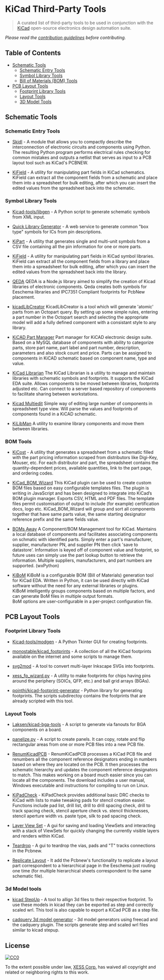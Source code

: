 # KiCad Third-Party Tools

> A curated list of third-party tools to be used in conjunction with the
[KiCad](http://kicad-pcb.org/) open-source electronics design
automation suite.

*Please read the [contribution guidelines](contributing.md) before contributing.*



## Table of Contents

<!-- TOC depthFrom:2 depthTo:6 withLinks:1 updateOnSave:1 orderedList:0 -->

- [Schematic Tools](#schematic-tools)
    - [Schematic Entry Tools](#schematic-entry-tools)
    - [Symbol Library Tools](#symbol-library-tools)
    - [Bill of Materials (BOM) Tools](#bom-tools)
- [PCB Layout Tools](#pcb-layout-tools)
    - [Footprint Library Tools](#footprint-library-tools)
    - [Layout Tools](#layout-tools)
    - [3D Model Tools](#3d-model-tools)

<!-- /TOC -->



## Schematic Tools

### Schematic Entry Tools

- [Skidl](http://xesscorp.github.io/skidl) - A  module that allows you
to compactly describe the interconnection of electronic circuits and components
using Python. The resulting Python program performs electrical rules checking
for common mistakes and outputs a netlist that serves as input to
a PCB layout tool such as KiCad's PCBNEW.

- [KiField](https://xesscorp.github.io/KiField) - A utility for manipulating
part fields in KiCad schematics. KiField can extract all the component fields
from a schematic and place them into a spreadsheet for bulk editing, after
which you can insert the edited values from the spreadsheet back into the schematic.


### Symbol Library Tools

- [Kicad-tools/libgen](https://github.com/boseji/Kicad-tools/tree/master/libgen) - A Python script to generate schematic symbols from XML input.

- [Quick Library Generator](http://kicad.rohrbacher.net/quicklib.php) - A web service to generate common "box type" symbols for ICs from pin descriptions.

- [KiPart](https://xesscorp.github.io/KiPart) - A utility that generates single
and multi-unit symbols from a CSV file containing all the pin information for
one or more parts.

- [KiField](https://xesscorp.github.io/KiField) - A utility for manipulating
part fields in KiCad symbol libraries. KiField can extract all the component fields
from a library and place them into a spreadsheet for bulk editing, after
which you can insert the edited values from the spreadsheet back into the library.

- [QEDA](https://github.com/qeda/qeda)
QEDA is a Node.js library aimed to simplify the creation of Kicad libraries of electronic components. Qeda creates both symbols for Eeschema libraries and IPC7351 Compliant footprints for PcbNew placement.

- [kicadLibCreator](https://github.com/pioupus/kicadLibCreator)
KicadLibCreator is a tool which will generate 'atomic' parts from an Octopart query. By setting up some simple rules, entering a part number in the Octopart search and selecting the appropriate model will add a fully defined component with a consistant style to any library.

- [KiCAD Part Manager](http://mikecrash.com/index.php?name=Content&pa=showpage&pid=10)
Part manager for KiCAD electronic design suite. Based on a MySQL database of components with ability to categorize parts, store part name, part label and part number, description, parameters and also stock count and price. Parts can be assigned to components in KiCAD schematic based on component name, type and value.

- [KiCad Librarian](http://www.compuphase.com/electronics/kicadlibrarian_en.htm)
The KiCad Librarian is a utility to manage and maintain libraries with schematic symbols and footprints. It supports the KiCad EDA suite.
Allows components to be moved between libraries, footprints adjusted etc. Can connect to a server based repository of components to facilitate sharing between workstations.

- [Kicad Multiedit](http://www.xonelectronics.it/download/kicad-medit/)
Simple way of editing large number of components in spreadsheet type view. Will parse the values and footprints of components found
in a KiCAD schematic.

- [KiLibMan](http://www.xonelectronics.it/download/kicad/)
A utility to examine library components and move them between libraries.


### BOM Tools

- [KiCost](https://xesscorp.github.io/KiCost) - A utility that generates a
spreadsheet from a schematic filled with the part pricing information scraped
from distributors like Digi-Key, Mouser, etc. For each distributor and part,
the spreadsheet contains the quantity-dependent prices, available quantities,
link to the part page, and ordering codes.

- [KiCad_BOM_Wizard](https://github.com/HashDefineElectronics/KiCad_BOM_Wizard)
This KiCad plugin can be used to create custom BOM files based on easy configurable templates files. The plugin is writing in JavaScript and has been designed to integrate into KiCad’s BOM plugin manager. Exports CSV, HTML and PDF files. The template files permit customisation of output to include (for example) certification docs, logo etc. KiCad_BOM_Wizard will  group and sort all components together that have same parts value, the same starting designator reference prefix and the same fields value.

- [BOMs Away](https://github.com/Jeff-Ciesielski/Boms-Away)
A Component/BOM Management tool for KiCad. Maintains a local database of components and facilitates associating components on schmatic with identified parts. Simply enter a part's manufacturer, supplier, manufacturer PN, and supplier PN then click 'save to datastore'. Information is keyed off of component value and footprint, so future uses can simply use the part lookup button to retrieve the information. Multiple suppliers, manufacturers, and part numbers are supported. (wxPython)

- [KiBoM](https://github.com/SchrodingersGat/KiBoM)
KiBoM is a configurable BOM (Bill of Materials) generation tool for KiCad EDA. Written in Python, it can be used directly with KiCad software without the need for any external libraries or plugins.  
KiBoM intelligently groups components based on multiple factors, and can generate BoM files in multiple output formats.  
BoM options are user-configurable in a per-project configuration file.  

## PCB Layout Tools

### Footprint Library Tools

- [Kicad-tools/modgen](https://github.com/boseji/Kicad-tools/tree/master/modgen) - A Python Tkinter GUI for creating footprints.

- [monostable/kicad_footprints](https://github.com/monostable/kicad_footprints) - A collection of all the KiCad footprints available on the internet and some scripts to manage them.

- [svg2mod](https://github.com/mtl/svg2mod) - A tool to convert multi-layer Inkscape SVGs into footprints.

- [xess_fp_wizard.py](https://github.com/xesscorp/xess_fp_wizard) - A utility
to make footprints for chips having pins around the periphery (SOICs, QFP, etc.)
and ball grid arrays (BGAs).

- [pointhi/kicad-footprint-generator](https://github.com/pointhi/kicad-footprint-generator) - Python library for generating footprints. The scripts subdirectoy contains the footprints that are already scripted with this tool.

### Layout Tools

- [Laksen/kicad-bga-tools](https://github.com/Laksen/kicad-bga-tools) - A script to generate via fanouts for BGA components on a board.

- [panelize.py](http://projects.borg.ch/electronics/kicad/panelize.html) - A script to create panels. It can copy, rotate and flip rectangular areas from one or more PCB files into a new PCB file.

- [RenumKicadPCB](https://documenteddesigns.com/2017/03/27/renumkicadpcb-v0203/) - RenumKiCadPCB processes a KiCad PCB file and renumbers all the component reference designators ending in numbers based on where they are located on the PCB. It then processes the schematic hierarchy and updates the component reference designators to match. This makes working on a board much easier since you can locate all the components. The download includes a user manual, Windows executable and instructions for compiling to run on Linux.

- [KiPadCheck](https://github.com/HiGregSmith/KiPadCheck) - KiPadCheck provides additional basic DRC checks to KiCad
with lists to make tweaking pads for stencil creation easier. Functions include pad list, drill list, drill to drill spacing check, drill to track spacing check, stencil aperture check vs. stencil thicknesses, stencil aperture width vs. paste type, silk to pad spacing check.

- [Layer View Set](https://github.com/HiGregSmith/LayerViewSet) - A gui for saving and loading ViewSets and interacting with a stack of ViewSets for quickly changing the currently visible layers and renders within KiCad.

- [Teardrop](https://github.com/NilujePerchut/kicad_scripts/tree/master/teardrops) - A gui to teardrop the vias, pads and "T" tracks connections in the Pcbnew.

- [Replicate Layout](https://github.com/MitjaNemec/Kicad_action_plugins) - It add the Pcbnew's functionality to replicate a layout part correspondent to a hierarchical page in the Eeschema just routing one time (for multiple hierarchical sheets correspondent to the same schematic file).

### 3d Model tools

- [kicad StepUp](https://sourceforge.net/projects/kicadstepup/) - A tool to allign 3d files to their respective footprint. To use these models in kicad they can be exported as step and correctly scaled wrl. This tool is also capable to export a KiCad PCB as a step file.

- [cadquery 3d model generator](https://github.com/easyw/kicad-3d-models-in-freecad/tree/master/cadquery/FCAD_script_generator) - 3d model generators using freecad and the cadquery plugin. The scripts generate step and scaled wrl files similar to kicad stepup.

## License

[![CC0](http://mirrors.creativecommons.org/presskit/buttons/88x31/svg/cc-zero.svg)](https://creativecommons.org/publicdomain/zero/1.0/)

To the extent possible under law, [XESS Corp.](http://xess.com) has waived all copyright and related or neighboring rights to this work.
